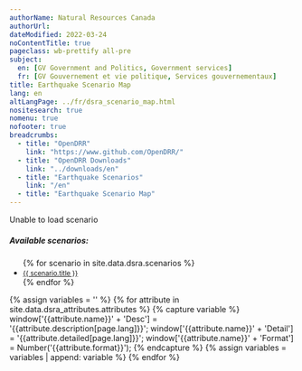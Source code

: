 ```yaml
---
authorName: Natural Resources Canada
authorUrl:
dateModified: 2022-03-24
noContentTitle: true
pageclass: wb-prettify all-pre
subject:
  en: [GV Government and Politics, Government services]
  fr: [GV Gouvernement et vie politique, Services gouvernementaux]
title: Earthquake Scenario Map
lang: en
altLangPage: ../fr/dsra_scenario_map.html
nositesearch: true
nomenu: true
nofooter: true
breadcrumbs:
  - title: "OpenDRR"
    link: "https://www.github.com/OpenDRR/"
  - title: "OpenDRR Downloads"
    link: "../downloads/en"
  - title: "Earthquake Scenarios"
    link: "/en"
  - title: "Earthquake Scenario Map"
---
```

<!-- Load Leaflet from CDN -->
<link rel="stylesheet" href="https://unpkg.com/leaflet@1.7.1/dist/leaflet.css"
integrity="sha512-xodZBNTC5n17Xt2atTPuE1HxjVMSvLVW9ocqUKLsCC5CXdbqCmblAshOMAS6/keqq/sMZMZ19scR4PsZChSR7A=="
crossorigin=""/>

<script src="https://unpkg.com/leaflet@1.7.1/dist/leaflet.js"
integrity="sha512-XQoYMqMTK8LvdxXYG3nZ448hOEQiglfqkJs1NOQV44cWnUrBc8PkAOcXy20w0vlaXaVUearIOBhiXZ5V3ynxwA=="
crossorigin=""></script>

<!-- Load Esri Leaflet from CDN -->
<script src="https://unpkg.com/esri-leaflet@3.0.2/dist/esri-leaflet.js"
integrity="sha512-myckXhaJsP7Q7MZva03Tfme/MSF5a6HC2xryjAM4FxPLHGqlh5VALCbywHnzs2uPoF/4G/QVXyYDDSkp5nPfig=="
crossorigin=""></script>

<!-- Load Esri Leaflet Renderers plugin to use feature service symbology -->
<script src="https://unpkg.com/esri-leaflet-renderers@2.1.2" crossorigin=""></script>

<script src='https://api.mapbox.com/mapbox.js/plugins/leaflet-fullscreen/v1.0.1/Leaflet.fullscreen.min.js'></script>
<link href='https://api.mapbox.com/mapbox.js/plugins/leaflet-fullscreen/v1.0.1/leaflet.fullscreen.css' rel='stylesheet'/>
<script src="https://unpkg.com/leaflet.vectorgrid@latest/dist/Leaflet.VectorGrid.bundled.js"></script>

<script src="https://code.jquery.com/jquery-3.6.0.min.js" integrity="sha256-/xUj+3OJU5yExlq6GSYGSHk7tPXikynS7ogEvDej/m4=" crossorigin="anonymous"></script>

<link href='../assets/css/app.css' rel='stylesheet'/>

<div id="map"></div>
<div id="sidebar"></div>

<div id="alert">Unable to load scenario</div>
<div id="scenarios">
  <h5>Available scenarios:</h5>
  <ul>
    {% for scenario in site.data.dsra.scenarios %}
      <li><a href="{{ context.environments.first["page"]["url"] }}?scenario={{scenario.name}}"><small>{{ scenario.title }}</small></a></li>
    {% endfor %}
  </ul>
</div>

{% assign variables = '' %}
{% for attribute in site.data.dsra_attributes.attributes %}
  {% capture variable %}
  window['{{attribute.name}}' + 'Desc'] = '{{attribute.description[page.lang]}}';
  window['{{attribute.name}}' + 'Detail'] = '{{attribute.detailed[page.lang]}}';
  window['{{attribute.name}}' + 'Format'] = Number('{{attribute.format}}');
  {% endcapture %}
  {% assign variables = variables | append: variable %}
{% endfor %}

<script>

  {{ variables }}

  var map = L.map( 'map', {
    fullscreenControl: true,
    center: [ 49.2576508,-123.2639868 ],
    maxZoom: 15,
    minZoom: 7,
    zoom: 8}),
    bounds, // Bounds of the tileset, set according to scenario
    legend = L.control( { position: 'bottomright' } ),
    params = new URLSearchParams( window.location.search ), // Get query paramaters
    baseUrl = "https://riskprofiler.ca/dsra_",
    eqScenario = params.get( 'scenario' ), // Scenario name
    scenarioProp = 'sCt_Res90_b0', // Property for popup and feature colour
    selection = 0; // Id of a selected feature
    

  L.tileLayer( '//{s}.tile.osm.org/{z}/{x}/{y}.png', {
		attribution: '&copy; <a href="http://osm.org/copyright">OpenStreetMap</a> contributors',
    detectRetina: true
	}).addTo( map );


  if ( eqScenario ) {

    $( "#scenarios" ).hide(); // Hide list of available scenarios
    lcScenario = eqScenario.toLowerCase();

    setBounds();
    var vectorTileOptions = {
      rendererFactory: L.canvas.tile,
      interactive: true,
      getFeatureId: function(feature) {
        return feature.properties[ "Sauid" ];
      },
      bounds: bounds,
      vectorTileLayerStyles: setTileLayerStyles()
    }

    // Turn scenario name into a title
    end = eqScenario.split( '_' )[ 1 ];
    title = '';
    for ( let char of end ) {
      // Add space before uppercase letters
      if ( char == char.toUpperCase() ) {
        title += ' ' + char;
      }
      // Leave lowercase as is
      else {
        title += char;
      }
    }
    mag = eqScenario[ 3 ] + '.' + eqScenario[ 5 ];
    full_name = title + ' - Magnitude ' + mag;

    // Replace generic title with scenario name
    $( '#wb-cont' ).html( full_name );

    var vectorUrl = baseUrl + lcScenario + "_indicators_s/EPSG_900913/{z}/{x}/{y}.pbf";

    var sauidLayer = L.vectorGrid.protobuf( vectorUrl, vectorTileOptions ).addTo( map );

    buildLegend();

    map.on( 'fullscreenchange', function () {
      map.invalidateSize();
    })

    sauidLayer.on( 'click', function ( e ) {
      // if we have a selected feature reset the style
      if ( selection != 0 ) {
        sauidLayer.resetFeatureStyle( selection );
      }

      // set the selected feature id
      selection = e.layer.properties[ 'Sauid' ];

      // set the selected feature style
      setTimeout( function () {
        sauidLayer.setFeatureStyle( selection, selectedStyle(), 100 );
      });

      // Add a popup with desired property
      L.popup().setContent( "<strong>Residents affected after 90 days: </strong>" + e.layer.properties.sCt_Res90_b0.toString() )
          .setLatLng( e.latlng )
          .openOn( map );

      let props = e.layer.properties,
        string = '<table class="table table-striped table-responsive"><tr>',
        counter = 1; // Counts number of cells in table row

      for ( const key in props ) {

        mod_key = key; // Key with _b0, _r1, _le ending must be modified
        mod = '';

        if ( key.slice( -3 ) === '_b0' ) {
          mod_key = key.slice( 0, -3 );
          mod = ' (Baseline)';
        }
        else if ( key.slice( -3 ) === '_r1' ) {
          mod_key = key.slice( 0, -3 );
          mod = ' (Retrofit)';
        }
        else if ( key.slice( -3 ) === '_le' ) {
          mod_key = key.slice( 0, -3 );
          mod = ' (Seismic Upgrade)';
        }

        desc = window[ mod_key + 'Desc' ];
        detail = window[ mod_key + 'Detail' ];
        format = window[ mod_key + 'Format' ];
        value = props[ key ];

        if ( format && value ) { // Format values with set formatting
          if ( format === 444 ) {
            value = value.toLocaleString( undefined, {style:'currency', currency:'USD'});
          }
          else if ( format === 111 ) {
            value = value.toLocaleString( undefined, { maximumFractionDigits: 0 })
          }
          else if ( format === 555 ) {
            value *= 100
            value = value.toLocaleString( undefined, { maximumFractionDigits: 2 });
            value += '%';
          }
          else if ( format < 0 ) {
            mult = Math.abs(format);
            rounded = Math.round( value / ( 10 ** mult )) * 10 ** mult;
            value = rounded.toLocaleString( undefined);
          }
          else if ( format > 0 ) {
            value = value.toLocaleString( undefined, { maximumFractionDigits: format });
          }

          string +=
          '<td class="attr"><div class="prop" title="' + detail + '">' + desc + mod + '</div><div class="val">' + value + '</div></td>';
        }
        // Leaflet info not displayed
        else if ( key === 'OBJECTID' || key === 'SHAPE_Length' || key === 'SHAPE_Area' || key === 'geom_poly' || key === 'geom' ) {
        }
        else if ( desc ) { // For properties with descriptions but null values
          string +=
            '<td class="attr"><div class="prop" title="' + detail + '">' + desc + mod + '</div><div class="val">' + value + '</div></td>';
        }
        else { // Properties with no descriptions
          string +=
            '<td class="attr"><div class="prop">' + key + '</div><div class="val">' + value + '</div></td>';
        }
        if ( counter % 3 === 0 ) {
          string += '</tr><tr>';
        }
        counter++;
      }
      string += '</tr></table>';
      // Add table to sidebar div
      $( '#sidebar' ).html( '<h3>Properties of Selected Feature</h3>' + string );

    });
  }
  else {
    $( '#alert' ).show();
  }

  function getColor( d ) {
    return d > 300  ? '#ff3b00' :
      d > 100   ? '#ff6500' :
      d > 50   ? '#ff9000' :
      d > 10   ? '#ffba00' :
                  '#fff176';
  }

  function buildLegend () {
    legend.onAdd = function ( map ) {

      var div = L.DomUtil.create('div', 'info legend'),
          grades = [0, 10, 50, 100, 300],
          label = ' People Affected';

      div.innerHTML = "<div style=\"padding: 3px;\"><b>People affected after 90 days</b></div>";

      // loop through our density intervals and generate a label with a colored square for each interval
      for (var i = 0; i < grades.length; i++ ) {
          div.innerHTML +=
              '<i style="background:' + getColor( grades[i] + 1 ) + '"></i> ' +
              grades[i] + ( grades[i + 1] ? '&ndash;' + grades[i + 1] + label + '<br>' : '+' + label);
      }

      return div;
    };

    legend.addTo( map );
  }

  function setBounds() {
    if ( lcScenario == "acm7p0_georgiastraitfault" ) {
      southWest = L.latLng( 48.30891568624434, -128.4312145637652 );
      northEast = L.latLng( 52.9384673469385, -117.8488971573044 );
      bounds = L.latLngBounds( southWest, northEast );
      map.setView(new L.LatLng( 49.243365, -123.62296 ), 9);
    }
    else if ( lcScenario == "acm7p3_leechriverfullfault" ) {
      southWest = L.latLng( 48.30891568624434, -128.4312145637652 );
      northEast = L.latLng( 52.14386926906652, -118.0499496202695 );
      bounds = L.latLngBounds( southWest, northEast );
      map.setView(new L.LatLng( 48.407017, -123.412134 ), 9);
    }
    else if ( lcScenario == "sim9p0_cascadiainterfacebestfault" ) {
      southWest = L.latLng( 48.30891568624434, -132.4247727702572 );
      northEast = L.latLng( 58.50213289213824, -114.475795596884 );
      bounds = L.latLngBounds( southWest, northEast );
      map.setView(new L.LatLng( 48.251246, -125.215269 ), 8);
    }
    else if ( lcScenario == "scm7p5_valdesbois" ) {
      southWest = L.latLng( 42.50576656719492, -83.68507351241767 );
      northEast = L.latLng( 50.42592946883574, -68.22419753341977 );
      bounds = L.latLngBounds( southWest, northEast );
      map.setView(new L.LatLng( 45.905377, -75.494669 ), 8);
    }
    else if ( lcScenario == "idm7p1_sidney" ) {
      southWest = L.latLng( 48.30891568624434, -128.1932571619549 );
      northEast = L.latLng( 52.33305028176196, -117.77207886844 );
      bounds = L.latLngBounds( southWest, northEast );
      map.setView(new L.LatLng( 48.618961, -123.299385 ), 9);
    }
  }

  function tileStyle( properties ) {
    return {
      weight: 0.2,
      color: "#666666",
      fillColor: getColor( properties[ scenarioProp ] ),
      fillOpacity: 0.6,
      fill: true
    }
  }

  function setTileLayerStyles() {
    if ( lcScenario == "acm7p0_georgiastraitfault" ) {
      return {
        dsra_acm7p0_georgiastraitfault_indicators_s: function ( properties ) {
          return tileStyle( properties );
        }
      }
    }
    else if ( lcScenario == "acm7p3_leechriverfullfault" ) {
      return {
        dsra_acm7p3_leechriverfullfault_indicators_s: function ( properties ) {
          return tileStyle( properties );
        }
      }
    }
    else if ( lcScenario == "sim9p0_cascadiainterfacebestfault" ) {
      return {
        dsra_sim9p0_cascadiainterfacebestfault_indicators_s: function ( properties ) {
          return tileStyle( properties );
        }
      }
    }
    else if ( lcScenario == "scm7p5_valdesbois" ) {
      return {
        dsra_scm7p5_valdesbois_indicators_s: function ( properties ) {
          return tileStyle( properties );
        }
      }
    }
    else if ( lcScenario == "idm7p1_sidney" ) {
      return {
        dsra_idm7p1_sidney_indicators_s: function ( properties ) {
          return tileStyle( properties );
        }
      }
    }
  }

  function selectedStyle( feature ) {
    return {
      fill: true,
      fillColor: 'blue',
      color: 'black',
      weight: 1,
      fillOpacity: 0.5
    };
  }

</script>
